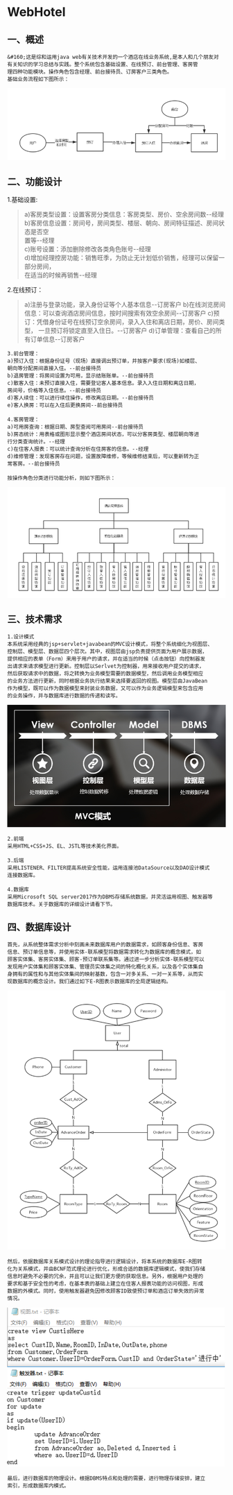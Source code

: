# WebHotel

## 一、概述

    &#160;这是综和运用java web有关技术开发的一个酒店在线业务系统,是本人和几个朋友对
    有关知识的学习总结与实践。整个系统包含基础设置、在线预订、前台管理、客房管
    理四种功能模块。操作角色包含经理、前台接待员、订房客户三类角色。
    基础业务流程如下图所示：

![basicService](imgForREADME/basicService.png)

## 二、功能设计

1.基础设置:
>a)客房类型设置：设置客房分类信息：客房类型、房价、空余房间数--经理<br>
b)客房信息设置：房间号，房间类型、楼层、朝向、房间特征描述、房间状态是否空<br>
置等--经理<br>
c)账号设置：添加删除修改各类角色账号--经理<br>
d)增加经理控房功能：销售旺季，为防止无计划低价销售，经理可以保留一部分房间，<br>
在适当的时候再销售--经理<br>

2.在线预订：
>a)注册与登录功能，录入身份证等个人基本信息--订房客户
b)在线浏览房间信息：可以查询酒店房间信息，按时间搜索有效空余房间--订房客户
c)预订：凭借身份证号在线预订空余房间，录入入住和离店日期，房价、房间类型，
一旦预订将锁定直至入住日。--订房客户
d)订单管理：查看自己的所有订单信息--订房客户

    3.前台管理：
    a)预订入住：根据身份证号（现场）直接调出预订单，并按客户要求(现场)如楼层、
    朝向等分配房间直接入住。--前台接待员
    b)退房管理：将房间设置为可用，显示结账账单。--前台接待员
    c)散客入住：未预订直接入住，需要登记客人基本信息。录入入住日期和离店日期，
    房间号，价格等入住信息。--前台接待员
    d)客人续住：可以进行续住操作，修改离店日期。--前台接待员
    e)客人换房：可以在入住后更换房间--前台接待员

    4.客房管理：
    a)可用房查询：根据日期、房型查阅可用房间--前台接待员
    b)房态统计：用表格或图形显示整个酒店房间状态，可以分客房类型、楼层朝向等进
    行分类查询统计。--经理
    c)在住客人报表：可以统计查询分析在住房客的信息。--经理
    d)维修管理：发现客房存在问题，设置故障维修，等候维修结束后，可以重新转为正
    常客房。--前台接待员

    按操作角色分类进行功能分析，则如下图所示：

![functionModules](imgForREADME/functionModules.png)

## 三、技术需求

    1.设计模式
    本系统采用经典的jsp+servlet+javabean的MVC设计模式，将整个系统细化为视图层、
    控制层、模型层、数据层四个层次。其中，视图层由jsp负责提供页面为用户展示数据，
    提供相应的表单（Form）来用于用户的请求，并在适当的时候（点击按钮）向控制器发
    出请求来请求模型进行更新。控制层以Serlvet为控制器，用来接收用户提交的请求，
    然后获取请求中的数据，将之转换为业务模型需要的数据模型，然后调用业务模型相应
    的业务方法进行更新，同时根据业务执行结果来选择要返回的视图。模型层由JavaBean
    作为模型，既可以作为数据模型来封装业务数据，又可以作为业务逻辑模型来包含应用
    的业务操作，并与数据库进行数据的传递和读写。

![MVCPattern](imgForREADME/MVCPattern.png)

    2.前端
    采用HTML+CSS+JS、EL、JSTL等技术美化界面。

    3.后端
    采用LISTENER、FILTER提高系统安全性能，运用连接池DataSource以及DAO设计模式
    连接数据库。

    4.数据库
    采用Microsoft SQL server2017作为DBMS存储系统数据，并灵活运用视图、触发器等
    数据库技术。关于数据库的详细设计请看下节。

## 四、数据库设计

    首先，从系统整体需求分析中刻画未来数据库用户的数据需求，如顾客身份信息、客房
    信息、预订单信息等，并使用实体-联系模型将数据需求转化为数据库的概念模式，如
    顾客实体集、客房实体集、顾客-预订单联系集等。通过进一步分析实体-联系模型可以
    发现用户实体集和顾客实体集、管理员实体集之间的特化概化关系，以及各个实体集自
    身拥有的属性和与其他实体集间的映射基数，包含一对多关系、一对一关系等，从而实
    现数据库的概念设计。我们通过如下E-R图表示数据库的全局逻辑结构。

![E-R](imgForREADME/E-R.png)

    然后，依据数据库关系模式设计的理论指导进行逻辑设计，将本系统的数据库E-R图转
    化为关系模式，并由BCNF范式理论进行优化，形成合适的数据库逻辑模式，使我们存储
    信息时避免不必要的冗余，并且可以让我们更方便的获取信息。另外，根据用户处理的
    要求和基于安全性的考虑，在基本表的基础上建立在住客人报表功能的访问视图，形成
    数据的外模式。同时，使用触发器避免因修改顾客ID致使预订单和酒店订单失效的异常
    情况。

![view_trigger](imgForREADME/view_trigger.png)

    最后，进行数据库的物理设计。根据DBMS特点和处理的需要，进行物理存储安排，建立
    索引，形成数据库内模式。
